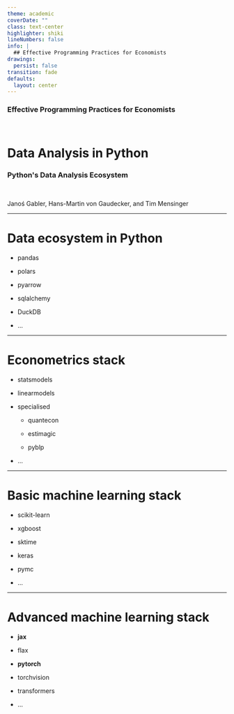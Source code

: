 ```yaml
---
theme: academic
coverDate: ""
class: text-center
highlighter: shiki
lineNumbers: false
info: |
  ## Effective Programming Practices for Economists
drawings:
  persist: false
transition: fade
defaults:
  layout: center
---
```


### Effective Programming Practices for Economists

<br/>

# Data Analysis in Python

### Python's Data Analysis Ecosystem

<br/>


Janoś Gabler, Hans-Martin von Gaudecker, and Tim Mensinger

---

# Data ecosystem in Python

- pandas

- polars

- pyarrow

- sqlalchemy

- DuckDB

- ...


---

# Econometrics stack

- statsmodels

- linearmodels

- specialised

  - quantecon

  - estimagic

  - pyblp

- ...

---

# Basic machine learning stack

- scikit-learn

- xgboost

- sktime

- keras

- pymc

- ...



---

# Advanced machine learning stack

- **jax**

- flax

- **pytorch**

- torchvision

- transformers

- ...
